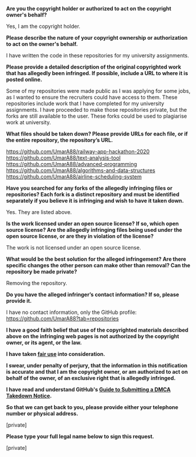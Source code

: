 **Are you the copyright holder or authorized to act on the copyright owner's behalf?**

Yes, I am the copyright holder.

**Please describe the nature of your copyright ownership or authorization to act on the owner's behalf.**

I have written the code in these repositories for my university assignments.

**Please provide a detailed description of the original copyrighted work that has allegedly been infringed. If possible, include a URL to where it is posted online.**

Some of my repositories were made public as I was applying for some jobs, as I wanted to ensure the recruiters could have access to them. These repositories include work that I have completed for my university assignments. I have proceeded to make those repositories private, but the forks are still available to the user. These forks could be used to plagiarise work at university.

**What files should be taken down? Please provide URLs for each file, or if the entire repository, the repository’s URL.**

https://github.com/UmarA88/railway-app-hackathon-2020  
https://github.com/UmarA88/text-analysis-tool  
https://github.com/UmarA88/advanced-programming  
https://github.com/UmarA88/algorithms-and-data-structures  
https://github.com/UmarA88/airline-scheduling-system

**Have you searched for any forks of the allegedly infringing files or repositories? Each fork is a distinct repository and must be identified separately if you believe it is infringing and wish to have it taken down.**

Yes. They are listed above.

**Is the work licensed under an open source license? If so, which open source license? Are the allegedly infringing files being used under the open source license, or are they in violation of the license?**

The work is not licensed under an open source license.

**What would be the best solution for the alleged infringement? Are there specific changes the other person can make other than removal? Can the repository be made private?**

Removing the repository.

**Do you have the alleged infringer’s contact information? If so, please provide it.**

I have no contact information, only the GitHub profile: https://github.com/UmarA88?tab=repositories

**I have a good faith belief that use of the copyrighted materials described above on the infringing web pages is not authorized by the copyright owner, or its agent, or the law.**

**I have taken <a href="https://www.lumendatabase.org/topics/22">fair use</a> into consideration.**

**I swear, under penalty of perjury, that the information in this notification is accurate and that I am the copyright owner, or am authorized to act on behalf of the owner, of an exclusive right that is allegedly infringed.**

**I have read and understand GitHub's <a href="https://help.github.com/articles/guide-to-submitting-a-dmca-takedown-notice/">Guide to Submitting a DMCA Takedown Notice</a>.**

**So that we can get back to you, please provide either your telephone number or physical address.**

[private]

**Please type your full legal name below to sign this request.**

[private]
